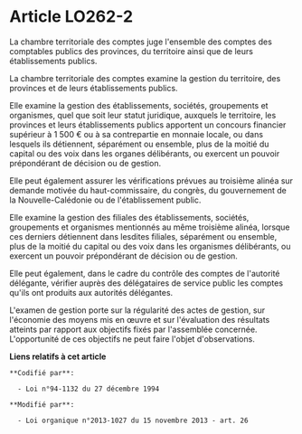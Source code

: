 # Article LO262-2

La chambre territoriale des comptes juge l'ensemble des comptes des comptables publics des provinces, du territoire ainsi que
de leurs établissements publics.

La chambre territoriale des comptes examine la gestion du territoire, des provinces et de leurs établissements publics.

Elle examine la gestion des établissements, sociétés, groupements et organismes, quel que soit leur statut juridique,
auxquels le territoire, les provinces et leurs établissements publics apportent un concours financier supérieur à 1 500 € ou
à sa contrepartie en monnaie locale, ou dans lesquels ils détiennent, séparément ou ensemble, plus de la moitié du capital ou
des voix dans les organes délibérants, ou exercent un pouvoir prépondérant de décision ou de gestion. 

Elle peut également assurer les vérifications prévues au troisième alinéa sur demande motivée du haut-commissaire, du
congrès, du gouvernement de la Nouvelle-Calédonie ou de l'établissement public. 

Elle examine la gestion des filiales des établissements, sociétés, groupements et organismes mentionnés au même troisième
alinéa, lorsque ces derniers détiennent dans lesdites filiales, séparément ou ensemble, plus de la moitié du capital ou des
voix dans les organismes délibérants, ou exercent un pouvoir prépondérant de décision ou de gestion. 

Elle peut également, dans le cadre du contrôle des comptes de l'autorité délégante, vérifier auprès des délégataires de
service public les comptes qu'ils ont produits aux autorités délégantes. 

L'examen de gestion porte sur la régularité des actes de gestion, sur l'économie des moyens mis en œuvre et sur l'évaluation
des résultats atteints par rapport aux objectifs fixés par l'assemblée concernée. L'opportunité de ces objectifs ne peut
faire l'objet d'observations.

**Liens relatifs à cet article**

	**Codifié par**:

	  - Loi n°94-1132 du 27 décembre 1994

	**Modifié par**:

	  - Loi organique n°2013-1027 du 15 novembre 2013 - art. 26
